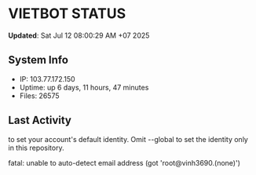 # VIETBOT STATUS
**Updated**: Sat Jul 12 08:00:29 AM +07 2025

## System Info
- IP: 103.77.172.150
- Uptime: up 6 days, 11 hours, 47 minutes
- Files: 26575

## Last Activity

to set your account's default identity.
Omit --global to set the identity only in this repository.

fatal: unable to auto-detect email address (got 'root@vinh3690.(none)')
